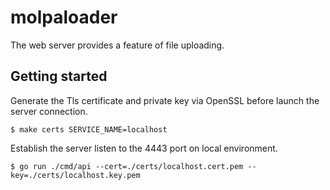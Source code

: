 # molpaloader
The web server provides a feature of file uploading.

## Getting started
Generate the Tls certificate and private key via OpenSSL before launch the server connection.

```console
$ make certs SERVICE_NAME=localhost
```

Establish the server listen to the 4443 port on local environment.

```console
$ go run ./cmd/api --cert=./certs/localhost.cert.pem --key=./certs/localhost.key.pem
```
